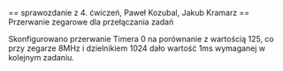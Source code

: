 == sprawozdanie z 4. ćwiczeń, Paweł Kozubal, Jakub Kramarz ==
Przerwanie zegarowe dla przełączania zadań

Skonfigurowano przerwanie Timera 0 na porównanie z wartością 125, co
przy zegarze 8MHz i dzielnikiem 1024 dało wartość 1ms wymaganej
w kolejnym zadaniu.
